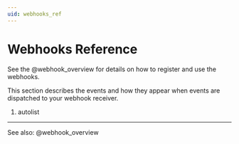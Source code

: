 ```yaml
---
uid: webhooks_ref
---
```

# Webhooks Reference

See the @webhook_overview for details on how to register and use the webhooks.

This section describes the events and how they appear when events are dispatched to your
webhook receiver.

1. autolist

-----------------

See also: @webhook_overview 
